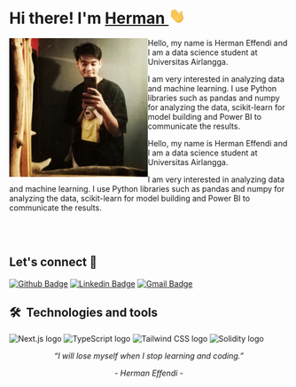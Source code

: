 <h1>
  Hi there! I'm <a href="https://github.com/Defcon27"> Herman </a>  
  <img width="30px" margin="0px" src="https://raw.githubusercontent.com/ABSphreak/ABSphreak/master/gifs/Hi.gif">
</h1> 

<img src="me.jpg" align="left" width="250" height="250" margin="50px" />

Hello, my name is Herman Effendi and I am a data science student at Universitas Airlangga. 

I am very interested in analyzing data and machine learning. I use Python libraries such as pandas and numpy for analyzing the data, scikit-learn for model building and Power BI to communicate the results.

Hello, my name is Herman Effendi and I am a data science student at Universitas Airlangga. 

I am very interested in analyzing data and machine learning. I use Python libraries such as pandas and numpy for analyzing the data, scikit-learn for model building and Power BI to communicate the results.

<br>

<br>

## Let's connect 🤝
[![Github Badge](http://img.shields.io/badge/-Github-black?style=flat-square&logo=github&link=https://github.com/hrmneffdii)](https://github.com/hrmneffdii)
[![Linkedin Badge](https://img.shields.io/badge/-LinkedIn-blue?style=flat-square&logo=Linkedin&logoColor=white&link=https://www.linkedin.com/in/herman-effendi/)](https://www.linkedin.com/in/herman-effendi/)
[![Gmail Badge](https://img.shields.io/badge/-Gmail-d14836?style=flat-square&logo=Gmail&logoColor=white&link=mailto:hermaneffendi0502@gmail.com)](mailto:hermaneffendi0502@gmail.com)

## 🛠  Technologies and tools

<img src="https://img.shields.io/badge/Next.js-282C34?logo=next.js&logoColor=FFFFFF" alt="Next.js logo" title="Next.js" height="25" /> <img src="https://img.shields.io/badge/TypeScript-282C34?logo=typescript&logoColor=3178C6" alt="TypeScript logo" title="TypeScript" height="25" />
 <img src="https://img.shields.io/badge/Tailwind%20CSS-282C34?logo=tailwind-css&logoColor=38B2AC" alt="Tailwind CSS logo" title="Tailwind CSS" height="25" /> <img src="https://img.shields.io/static/v1?label=Solidity&message=v0.8.19&logo=solidity" alt="Solidity logo" title="Solidity" height="25">

<p align="center"><i>“I will lose myself when I stop learning and coding.”</i></p>
<p align="center"><i>- Herman Effendi -</i></p>

